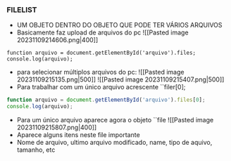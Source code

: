 ### FILELIST
- UM OBJETO DENTRO DO OBJETO QUE PODE TER VÁRIOS ARQUIVOS
- Basicamente faz upload de arquivos do pc
![[Pasted image 20231109214606.png|400]]
```JS
function arquivo = document.getElementById('arquivo').files;
console.log(arquivo);
```
- para selecionar múltiplos arquivos do pc:
![[Pasted image 20231109215135.png|500]]
![[Pasted image 20231109215407.png|500]]
- Para trabalhar com um único arquivo acrescente ``filer[0];
```js
function arquivo = document.getElementById('arquivo').files[0];
console.log(arquivo);
```
- Para um único arquivo aparece agora o objeto ``file
![[Pasted image 20231109215807.png|400]]
- Aparece alguns itens neste file importante
- Nome de arquivo, ultimo arquivo modificado, name, tipo de aquivo, tamanho, etc
